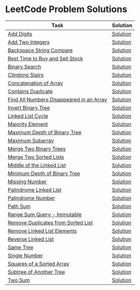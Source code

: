 # LeetCode Problem Solutions

| Task                                                                                                               | Solution                                     |
|--------------------------------------------------------------------------------------------------------------------|----------------------------------------------|
| [Add Digits](https://leetcode.com/problems/add-digits)                                                             | [Solution](add-digits.py)                    |
| [Add Two Integers](https://leetcode.com/problems/add-two-integers)                                                 | [Solution](add-two-integers.py)              |
| [Backspace String Compare](https://leetcode.com/problems/backspace-string-compare)                                 | [Solution](backspace-string-compare.py)      |
| [Best Time to Buy and Sell Stock](https://leetcode.com/problems/best-time-to-buy-and-sell-stock)                   | [Solution](best-time-buy-stock.py)           |
| [Binary Search](https://leetcode.com/problems/binary-search)                                                       | [Solution](binary-search.py)                 |
| [Climbing Stairs](https://leetcode.com/problems/climbing-stairs)                                                   | [Solution](climbing-stairs.py)               |
| [Concatenation of Array](https://leetcode.com/problems/concatenation-of-array)                                     | [Solution](concatenation-of-array.py)        |
| [Contains Duplicate](https://leetcode.com/problems/contains-duplicate)                                             | [Solution](contains-duplicate.py)            |
| [Find All Numbers Disappeared in an Array](https://leetcode.com/problems/find-all-numbers-disappeared-in-an-array) | [Solution](find-disappeared-numbers.py)      |
| [Invert Binary Tree](https://leetcode.com/problems/invert-binary-tree)                                             | [Solution](invert-binary-tree.py)            |
| [Linked List Cycle](https://leetcode.com/problems/linked-list-cycle)                                               | [Solution](linked-list-cycle.py)             |
| [Majority Element](https://leetcode.com/problems/majority-element/)                                                | [Solution](majority-element.py)              |
| [Maximum Depth of Binary Tree](https://leetcode.com/problems/maximum-depth-of-binary-tree)                         | [Solution](maximum-depth-binary-tree.py)     |
| [Maximum Subarray](https://leetcode.com/problems/maximum-subarray)                                                 | [Solution](maximum-subarray.py)              |
| [Merge Two Binary Trees](https://leetcode.com/problems/merge-two-binary-trees)                                     | [Solution](merge-two-binary-trees.py)        |
| [Merge Two Sorted Lists](https://leetcode.com/problems/merge-two-sorted-lists)                                     | [Solution](merge-two-sorted-lists.py)        |
| [Middle of the Linked List](https://leetcode.com/problems/middle-of-the-linked-list/)                              | [Solution](middle-linked-list.py)            |
| [Minimum Depth of Binary Tree](https://leetcode.com/problems/minimum-depth-of-binary-tree)                         | [Solution](minimum-depth-binary-tree.py)     |
| [Missing Number](https://leetcode.com/problems/missing-number)                                                     | [Solution](missing-number.py)                |
| [Palindrome Linked List](https://leetcode.com/problems/palindrome-linked-list)                                     | [Solution](palindrome-linked-list.py)        |
| [Palindrome Number](https://leetcode.com/problems/palindrome-number/)                                              | [Solution](palindrome-number.py)             |
| [Path Sum](https://leetcode.com/problems/path-sum)                                                                 | [Solution](path-sum.py)                      |
| [Range Sum Query - Immutable](https://leetcode.com/problems/range-sum-query-immutable)                             | [Solution](range-sum-query.py)               |
| [Remove Duplicates from Sorted List](https://leetcode.com/problems/remove-duplicates-from-sorted-list)             | [Solution](remove-duplicates-sorted-list.py) |
| [Remove Linked List Elements](https://leetcode.com/problems/remove-linked-list-elements)                           | [Solution](remove-linked-list-elements.py)   |
| [Reverse Linked List](https://leetcode.com/problems/reverse-linked-list)                                           | [Solution](reverse-linked-list.py)           |
| [Same Tree](https://leetcode.com/problems/same-tree/)                                                              | [Solution](same-tree.py)                     |
| [Single Number](https://leetcode.com/problems/single-number)                                                       | [Solution](single-number.py)                 |
| [Squares of a Sorted Array](https://leetcode.com/problems/squares-of-a-sorted-array/)                              | [Solution](squares-of-sorted-array.py)       |
| [Subtree of Another Tree](https://leetcode.com/problems/subtree-of-another-tree/)                                  | [Solution](subtree-of-another-tree.py)       |
| [Two Sum](https://leetcode.com/problems/two-sum)                                                                   | [Solution](two-sum.py)                       |

